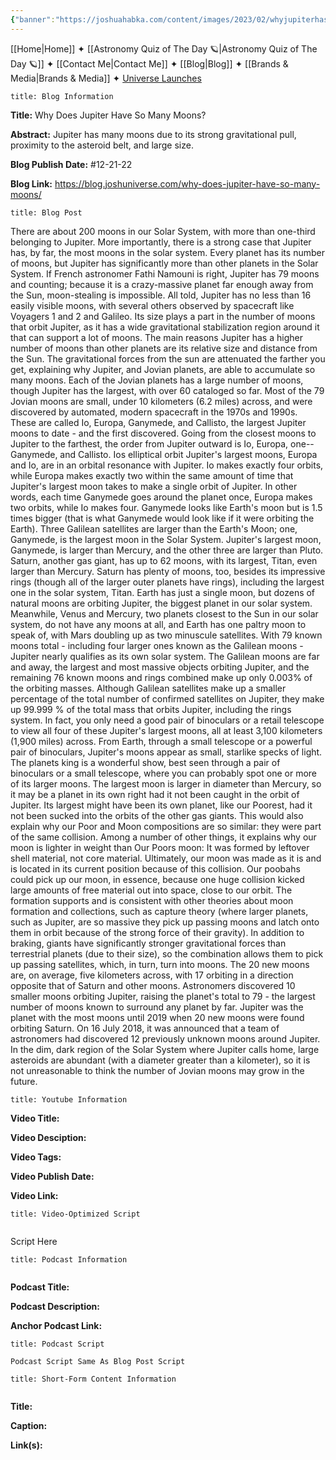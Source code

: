 ```yaml
---
{"banner":"https://joshuahabka.com/content/images/2023/02/whyjupiterhassomanymoons--1-.png","banner_x":0.5,"dg-publish":true,"permalink":"/blog/why-does-jupiter-have-so-many-moons/","dgPassFrontmatter":true,"noteIcon":"","created":"","updated":""}
---
```




<div class="transclusion internal-embed is-loaded"><div class="markdown-embed">



[[Home\|Home]] ✦ [[Astronomy Quiz of The Day 🪐\|Astronomy Quiz of The Day 🪐]] ✦ [[Contact Me\|Contact Me]] ✦ [[Blog\|Blog]] ✦ [[Brands & Media\|Brands & Media]] ✦ [Universe Launches](https://stardashusa.com/)


</div></div>


```ad-info
title: Blog Information
```

**Title:** Why Does Jupiter Have So Many Moons?

**Abstract:** Jupiter has many moons due to its strong gravitational pull, proximity to the asteroid belt, and large size.

**Blog Publish Date:** #12-21-22

**Blog Link:** https://blog.joshuniverse.com/why-does-jupiter-have-so-many-moons/

```ad-abstract
title: Blog Post
```

There are about 200 moons in our Solar System, with more than one-third belonging to Jupiter. More importantly, there is a strong case that Jupiter has, by far, the most moons in the solar system. Every planet has its number of moons, but Jupiter has significantly more than other planets in the Solar System.
If French astronomer Fathi Namouni is right, Jupiter has 79 moons and counting; because it is a crazy-massive planet far enough away from the Sun, moon-stealing is impossible. All told, Jupiter has no less than 16 easily visible moons, with several others observed by spacecraft like Voyagers 1 and 2 and Galileo.
Its size plays a part in the number of moons that orbit Jupiter, as it has a wide gravitational stabilization region around it that can support a lot of moons. The main reasons Jupiter has a higher number of moons than other planets are its relative size and distance from the Sun. The gravitational forces from the sun are attenuated the farther you get, explaining why Jupiter, and Jovian planets, are able to accumulate so many moons.
Each of the Jovian planets has a large number of moons, though Jupiter has the largest, with over 60 cataloged so far. Most of the 79 Jovian moons are small, under 10 kilometers (6.2 miles) across, and were discovered by automated, modern spacecraft in the 1970s and 1990s. These are called Io, Europa, Ganymede, and Callisto, the largest Jupiter moons to date - and the first discovered.
Going from the closest moons to Jupiter to the farthest, the order from Jupiter outward is Io, Europa, one--Ganymede, and Callisto. Ios elliptical orbit Jupiter's largest moons, Europa and Io, are in an orbital resonance with Jupiter.
Io makes exactly four orbits, while Europa makes exactly two within the same amount of time that Jupiter's largest moon takes to make a single orbit of Jupiter. In other words, each time Ganymede goes around the planet once, Europa makes two orbits, while Io makes four.
Ganymede looks like Earth's moon but is 1.5 times bigger (that is what Ganymede would look like if it were orbiting the Earth). Three Galilean satellites are larger than the Earth's Moon; one, Ganymede, is the largest moon in the Solar System.
Jupiter's largest moon, Ganymede, is larger than Mercury, and the other three are larger than Pluto. Saturn, another gas giant, has up to 62 moons, with its largest, Titan, even larger than Mercury. Saturn has plenty of moons, too, besides its impressive rings (though all of the larger outer planets have rings), including the largest one in the solar system, Titan.
Earth has just a single moon, but dozens of natural moons are orbiting Jupiter, the biggest planet in our solar system. Meanwhile, Venus and Mercury, two planets closest to the Sun in our solar system, do not have any moons at all, and Earth has one paltry moon to speak of, with Mars doubling up as two minuscule satellites. With 79 known moons total - including four larger ones known as the Galilean moons - Jupiter nearly qualifies as its own solar system.
The Galilean moons are far and away, the largest and most massive objects orbiting Jupiter, and the remaining 76 known moons and rings combined make up only 0.003% of the orbiting masses. Although Galilean satellites make up a smaller percentage of the total number of confirmed satellites on Jupiter, they make up 99.999 % of the total mass that orbits Jupiter, including the rings system.
In fact, you only need a good pair of binoculars or a retail telescope to view all four of these Jupiter's largest moons, all at least 3,100 kilometers (1,900 miles) across. From Earth, through a small telescope or a powerful pair of binoculars, Jupiter's moons appear as small, starlike specks of light. The planets king is a wonderful show, best seen through a pair of binoculars or a small telescope, where you can probably spot one or more of its larger moons.
The largest moon is larger in diameter than Mercury, so it may be a planet in its own right had it not been caught in the orbit of Jupiter. Its largest might have been its own planet, like our Poorest, had it not been sucked into the orbits of the other gas giants.
This would also explain why our Poor and Moon compositions are so similar: they were part of the same collision. Among a number of other things, it explains why our moon is lighter in weight than Our Poors moon: It was formed by leftover shell material, not core material.
Ultimately, our moon was made as it is and is located in its current position because of this collision. Our poobahs could pick up our moon, in essence, because one huge collision kicked large amounts of free material out into space, close to our orbit.
The formation supports and is consistent with other theories about moon formation and collections, such as capture theory (where larger planets, such as Jupiter, are so massive they pick up passing moons and latch onto them in orbit because of the strong force of their gravity). In addition to braking, giants have significantly stronger gravitational forces than terrestrial planets (due to their size), so the combination allows them to pick up passing satellites, which, in turn, turn into moons.
The 20 new moons are, on average, five kilometers across, with 17 orbiting in a direction opposite that of Saturn and other moons.
Astronomers discovered 10 smaller moons orbiting Jupiter, raising the planet's total to 79 - the largest number of moons known to surround any planet by far. Jupiter was the planet with the most moons until 2019 when 20 new moons were found orbiting Saturn. On 16 July 2018, it was announced that a team of astronomers had discovered 12 previously unknown moons around Jupiter.
In the dim, dark region of the Solar System where Jupiter calls home, large asteroids are abundant (with a diameter greater than a kilometer), so it is not unreasonable to think the number of Jovian moons may grow in the future.

```ad-info
title: Youtube Information
```

**Video Title:**

**Video Desciption:**

**Video Tags:**

**Video Publish Date:**

**Video Link:**

```ad-abstract
title: Video-Optimized Script


```

Script Here

```ad-info
title: Podcast Information


```

**Podcast Title:**

**Podcast Description:**

**Anchor Podcast Link:**

```ad-info
title: Podcast Script

Podcast Script Same As Blog Post Script

```


```ad-info
title: Short-Form Content Information


```

**Title:**

**Caption:**

**Link(s):**


